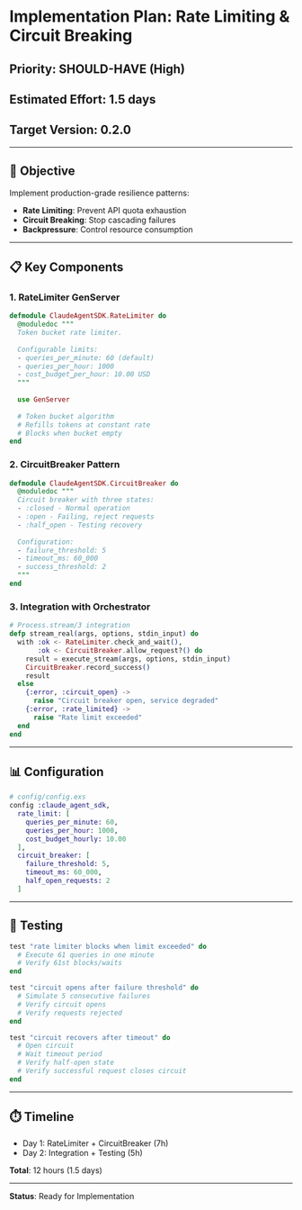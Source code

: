 # Implementation Plan: Rate Limiting & Circuit Breaking
## Priority: SHOULD-HAVE (High)
## Estimated Effort: 1.5 days
## Target Version: 0.2.0

---

## 🎯 Objective

Implement production-grade resilience patterns:
- **Rate Limiting**: Prevent API quota exhaustion
- **Circuit Breaking**: Stop cascading failures
- **Backpressure**: Control resource consumption

---

## 📋 Key Components

### 1. RateLimiter GenServer

```elixir
defmodule ClaudeAgentSDK.RateLimiter do
  @moduledoc """
  Token bucket rate limiter.
  
  Configurable limits:
  - queries_per_minute: 60 (default)
  - queries_per_hour: 1000
  - cost_budget_per_hour: 10.00 USD
  """
  
  use GenServer
  
  # Token bucket algorithm
  # Refills tokens at constant rate
  # Blocks when bucket empty
end
```

### 2. CircuitBreaker Pattern

```elixir
defmodule ClaudeAgentSDK.CircuitBreaker do
  @moduledoc """
  Circuit breaker with three states:
  - :closed - Normal operation
  - :open - Failing, reject requests
  - :half_open - Testing recovery
  
  Configuration:
  - failure_threshold: 5
  - timeout_ms: 60_000
  - success_threshold: 2
  """
end
```

### 3. Integration with Orchestrator

```elixir
# Process.stream/3 integration
defp stream_real(args, options, stdin_input) do
  with :ok <- RateLimiter.check_and_wait(),
       :ok <- CircuitBreaker.allow_request?() do
    result = execute_stream(args, options, stdin_input)
    CircuitBreaker.record_success()
    result
  else
    {:error, :circuit_open} ->
      raise "Circuit breaker open, service degraded"
    {:error, :rate_limited} ->
      raise "Rate limit exceeded"
  end
end
```

---

## 📊 Configuration

```elixir
# config/config.exs
config :claude_agent_sdk,
  rate_limit: [
    queries_per_minute: 60,
    queries_per_hour: 1000,
    cost_budget_hourly: 10.00
  ],
  circuit_breaker: [
    failure_threshold: 5,
    timeout_ms: 60_000,
    half_open_requests: 2
  ]
```

---

## 🧪 Testing

```elixir
test "rate limiter blocks when limit exceeded" do
  # Execute 61 queries in one minute
  # Verify 61st blocks/waits
end

test "circuit opens after failure threshold" do
  # Simulate 5 consecutive failures
  # Verify circuit opens
  # Verify requests rejected
end

test "circuit recovers after timeout" do
  # Open circuit
  # Wait timeout period
  # Verify half-open state
  # Verify successful request closes circuit
end
```

---

## ⏱️ Timeline

- Day 1: RateLimiter + CircuitBreaker (7h)
- Day 2: Integration + Testing (5h)

**Total**: 12 hours (1.5 days)

---

**Status**: Ready for Implementation
